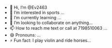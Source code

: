 - 👋 Hi, I’m @Ev2463
- 👀 I’m interested in sports ...
- 🌱 I’m currently learning ...
- 💞️ I’m looking to collaborate on anything...
- 📫 How to reach me text or call at 7198510063 ...
- 😄 Pronouns: ...
- ⚡ Fun fact: I play violin and ride horses...

<!---
Ev2463/Ev2463 is a ✨ special ✨ repository because its `README.md` (this file) appears on your GitHub profile.
You can click the Preview link to take a look at your changes.
--->

